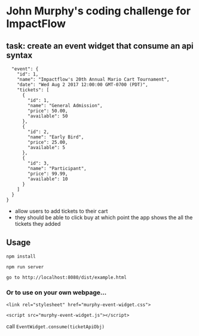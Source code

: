 # John Murphy's coding challenge for ImpactFlow

## task: create an event widget that consume an api syntax

```{
  "event": {
    "id": 1,
    "name": "Impactflow's 20th Annual Mario Cart Tournament",
    "date": "Wed Aug 2 2017 12:00:00 GMT-0700 (PDT)",
    "tickets": [
      {
        "id": 1,
        "name": "General Admission",
        "price": 50.00,
        "available": 50
      },
      {
        "id": 2,
        "name": "Early Bird",
        "price": 25.00,
        "available": 5
      },
      {
        "id": 3,
        "name": "Participant",
        "price": 99.99,
        "available": 10
      }
    ]
  }
}
```

- allow users to add tickets to their cart
- they should be able to click buy at which point the app shows the all the tickets they added


## Usage

`npm install`

`npm run server`

`go to http://localhost:8080/dist/example.html`

### Or to use on your own webpage...

`<link rel="stylesheet" href="murphy-event-widget.css">`

`<script src="murphy-event-widget.js"></script>`

call `EventWidget.consume(ticketApiObj)`
